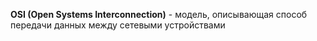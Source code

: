 
**OSI (Open Systems Interconnection)** - модель, описывающая способ передачи данных между сетевыми устройствами


